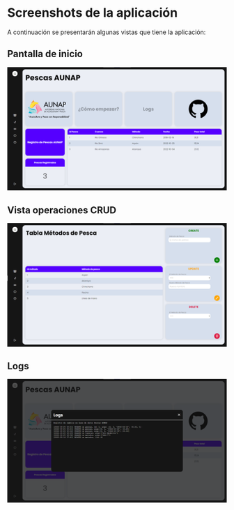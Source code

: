 # Screenshots de la aplicación

A continuación se presentarán algunas vistas que tiene la aplicación:

## Pantalla de inicio
![main-menu](home.png)

## Vista operaciones CRUD
![crud](crud.png)

## Logs
![logs](logs.png)
